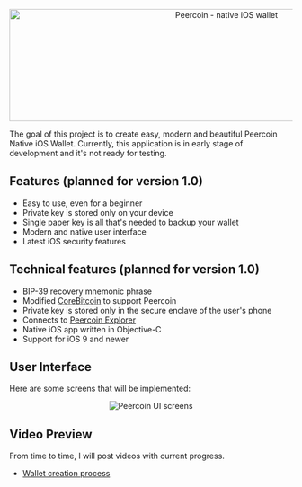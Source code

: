 <p align="center" >
  <img src="https://raw.github.com/ivoleko/peercoin-wallet-ios/master/images/peercoin_iOS_wallet.png" 
  width="757"
  height="200"
  alt="Peercoin - native iOS wallet"
  title="Peercoin - native iOS wallet">
</p>

The goal of this project is to create easy, modern and beautiful Peercoin Native iOS Wallet. Currently, this application is in early stage of development and it's not ready for testing.


## Features (planned for version 1.0)
 - Easy to use, even for a beginner
 - Private key is stored only on your device
 - Single paper key is all that's needed to backup your wallet
 - Modern and native user interface
 - Latest iOS security features


## Technical features (planned for version 1.0)
- BIP-39 recovery mnemonic phrase
- Modified [CoreBitcoin](https://github.com/oleganza/CoreBitcoin) to support Peercoin
- Private key is stored only in the secure enclave of the user's phone
- Connects to [Peercoin Explorer](https://explorer.peercoin.net/info)
- Native iOS app written in Objective-C
- Support for iOS 9 and newer


## User Interface
Here are some screens that will be implemented:

<p align="center" >
  <img src="https://raw.github.com/ivoleko/peercoin-wallet-ios/master/images/ui_screens_flow_(high_resolution).jpg" 
  alt="Peercoin UI screens"
  title="Peercoin UI screens">
</p>

## Video Preview
From time to time, I will post videos with current progress.

- [Wallet creation process](https://youtu.be/EMWhALHnLOg)

